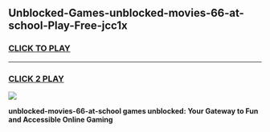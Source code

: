 
## Unblocked-Games-unblocked-movies-66-at-school-Play-Free-jcc1x
<h3>
<a href="https://premium76.site?title=unblocked-movies-66-at-school&ref=18A1">CLICK TO PLAY</a></h3>
<hr>

<h3>
<a href="https://premium76.site?title=unblocked-movies-66-at-school&ref=18A1">CLICK 2 PLAY</a>
  
</h3>

<a href="https://premium76.site?title=unblocked-movies-66-at-school&ref=18A1"><img src="https://clearcache.store/games.png"></a>


**unblocked-movies-66-at-school games unblocked: Your Gateway to Fun and Accessible Online Gaming**
